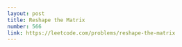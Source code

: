 ```yaml
---
layout: post
title: Reshape the Matrix
number: 566
link: https://leetcode.com/problems/reshape-the-matrix
---
```

